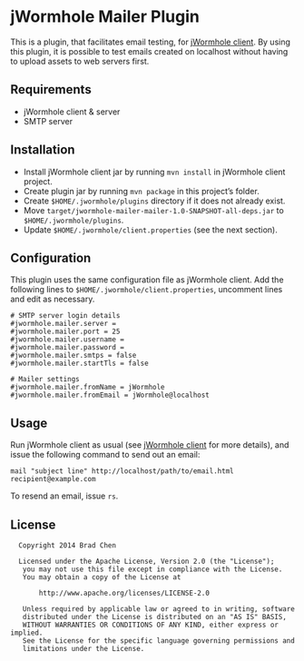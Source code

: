 # jWormhole Mailer Plugin

This is a plugin, that facilitates email testing, for
[jWormhole client](https://github.com/vvasabi/jwormhole-client). By using this plugin, it is
possible to test emails created on localhost without having to upload assets to web servers first.


## Requirements

* jWormhole client & server
* SMTP server


## Installation

* Install jWormhole client jar by running `mvn install` in jWormhole client project.
* Create plugin jar by running `mvn package` in this project’s folder.
* Create `$HOME/.jwormhole/plugins` directory if it does not already exist.
* Move `target/jwormhole-mailer-mailer-1.0-SNAPSHOT-all-deps.jar` to `$HOME/.jwormhole/plugins`.
* Update `$HOME/.jwormhole/client.properties` (see the next section).


## Configuration

This plugin uses the same configuration file as jWormhole client. Add the following lines to
`$HOME/.jwormhole/client.properties`, uncomment lines and edit as necessary.

```
# SMTP server login details
#jwormhole.mailer.server =
#jwormhole.mailer.port = 25
#jwormhole.mailer.username =
#jwormhole.mailer.password =
#jwormhole.mailer.smtps = false
#jwormhole.mailer.startTls = false

# Mailer settings
#jwormhole.mailer.fromName = jWormhole
#jwormhole.mailer.fromEmail = jWormhole@localhost
```


## Usage
Run jWormhole client as usual (see [jWormhole client](https://github.com/vvasabi/jwormhole-client)
for more details), and issue the following command to send out an email:

```
mail "subject line" http://localhost/path/to/email.html recipient@example.com
```

To resend an email, issue `rs`.


## License

```
  Copyright 2014 Brad Chen

  Licensed under the Apache License, Version 2.0 (the "License");
   you may not use this file except in compliance with the License.
   You may obtain a copy of the License at

       http://www.apache.org/licenses/LICENSE-2.0

   Unless required by applicable law or agreed to in writing, software
   distributed under the License is distributed on an "AS IS" BASIS,
   WITHOUT WARRANTIES OR CONDITIONS OF ANY KIND, either express or implied.
   See the License for the specific language governing permissions and
   limitations under the License.
```
